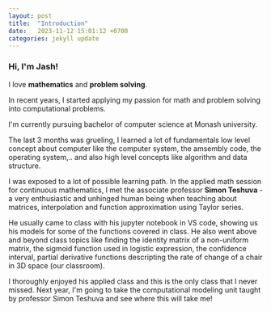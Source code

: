 ```yaml
---
layout: post
title:  "Introduction"
date:   2023-11-12 15:01:12 +0700
categories: jekyll update
---
```


### Hi, I'm Jash!

I love **mathematics** and **problem solving**.

In recent years, I started applying my passion for math and problem solving into computational problems.

I'm currently pursuing bachelor of computer science at Monash university.

The last 3 months was grueling, I learned a lot of fundamentals low level concept about computer like the computer system, the amsembly code, the operating system,.. and also high level concepts like algorithm and data structure. 

I was exposed to a lot of possible learning path. In the applied math session for continuous mathematics, I met the associate professor **Simon Teshuva** - a very enthusiastic and unhinged human being when teaching about matrices, interpolation and function approximation using Taylor series. 

He usually came to class with his jupyter notebook in VS code, showing us his models for some of the functions covered in class. He also went above and beyond class topics like finding the identity matrix of a non-uniform matrix, the sigmoid function used in logistic expression, the confidence interval, partial derivative functions descripting the rate of change of a chair in 3D space (our classroom). 

I thoroughly enjoyed his applied class and this is the only class that I never missed. Next year, I'm going to take the computational modeling unit taught by professor Simon Teshuva and see where this will take me!
